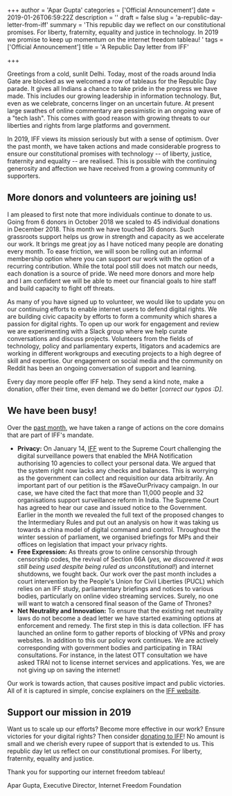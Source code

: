 +++
author = 'Apar Gupta'
categories = ['Official Announcement']
date = 2019-01-26T06:59:22Z
description = ''
draft = false
slug = 'a-republic-day-letter-from-iff'
summary = 'This republic day we reflect on our constitutional promises. For liberty, fraternity, equality and justice in technology. In 2019 we promise to keep up momentum on the internet freedom tableau! '
tags = ['Official Announcement']
title = 'A Republic Day letter from IFF'

+++


Greetings from a cold, sunlit Delhi. Today, most of the roads around India Gate are blocked as we welcomed a row of tableaus for the Republic Day parade. It gives all Indians a chance to take pride in the progress we have made. This includes our growing leadership in information technology. But, even as we celebrate, concerns linger on an uncertain future. At present large swathes of online commentary are pessimistic in an ongoing wave of a "tech lash". This comes with good reason with growing threats to our liberties and rights from large platforms and government.

In 2019, IFF views its mission seriously but with a sense of optimism. Over the past month, we have taken actions and made considerable progress to ensure our constitutional promises with technology -- of liberty, justice, fraternity and equality --  are realised. This is possible with the continuing generosity and affection we have received from a growing community of supporters.

## More donors and volunteers are joining us!

I am pleased to first note that more individuals continue to donate to us. Going from 6 donors in October 2018 we scaled to 45 individual donations in December 2018. This month we have touched 36 donors. Such grassroots support helps us grow in strength and capacity as we accelerate our work. It brings me great joy as I have noticed many people are donating every month. To ease friction, we will soon be rolling out an informal membership option where you can support our work with the option of a recurring contribution.  While the total pool still does not match our needs, each donation is a source of pride. We need more donors and more help and I am confident we will be able to meet our financial goals to hire staff and build capacity to fight off threats.

As many of you have signed up to volunteer, we would like to update you on our continuing efforts to enable internet users to defend digital rights. We are building civic capacity by efforts to form a community which shares a passion for digital rights. To open up our work for engagement and review we are experimenting with a Slack group where we help curate conversations and discuss projects. Volunteers from the fields of technology, policy and parliamentary experts, litigators and academics are working in different workgroups and executing projects to a high degree of skill and expertise. Our engagement on social media and the community on Reddit has been an ongoing conversation of support and learning.

Every day more people offer IFF help. They send a kind note, make a donation, offer their time, even demand we do better [_correct our typos :D]_.

## We have been busy!

Over the [past month](https://internetfreedom.in/), we have taken a range of actions on the core domains that are part of IFF's mandate.

* **Privacy:** On January 14, [IFF](https://internetfreedom.in/) went to the Supreme Court challenging the digital surveillance powers that enabled the MHA Notification authorising 10 agencies to collect your personal data. We argued that the system right now lacks any checks and balances. This is worrying as the government can collect and requisition our data arbitrarily. An important part of our petition is the #SaveOurPrivacy campaign. In our case, we have cited the fact that more than 11,000 people and 32 organisations support surveillance reform in India. The Supreme Court has agreed to hear our case and issued notice to the Government. Earlier in the month we revealed the full text of the proposed changes to the Intermediary Rules and put out an analysis on how it was taking us towards a china model of digital command and control. Throughout the winter session of parliament, we organised briefings for MPs and their offices on legislation that impact your privacy rights.
* **Free Expression:** As threats grow to online censorship through censorship codes, the revival of Section 66A (_yes, we discovered it was still being used despite being ruled as unconstitutional!_) and internet shutdowns, we fought back. Our work over the past month includes a court intervention by the People's Union for Civil Liberties (PUCL) which relies on an IFF study, parliamentary briefings and notices to various bodies, particularly on online video streaming services. Surely, no one will want to watch a censored final season of the Game of Thrones?
* **Net Neutrality and Innovation:** To ensure that the existing net neutrality laws do not become a dead letter we have started examining options at enforcement and remedy. The first step in this is data collection. IFF has launched an online form to gather reports of blocking of VPNs and proxy websites. In addition to this our policy work continues. We are actively corresponding with government bodies and participating in TRAI consultations. For instance, in the latest OTT consultation we have asked TRAI not to license internet services and applications. Yes, we are not giving up on saving the internet!

Our work is towards action, that causes positive impact and public victories. All of it is captured in simple, concise explainers on the [IFF website](https://internetfreedom.in/).

## Support our mission in 2019

Want us to scale up our efforts? Become more effective in our work? Ensure victories for your digital rights? Then consider [donating to IFF](https://internetfreedom.in/donate/)! No amount is small and we cherish every rupee of support that is extended to us. This republic day let us reflect on our constitutional promises. For liberty, fraternity, equality and justice.

Thank you for supporting our internet freedom tableau!



Apar Gupta, Executive Director, Internet Freedom Foundation





